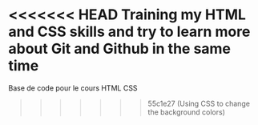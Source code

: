 <<<<<<< HEAD
Training my HTML and CSS skills and try to learn more about Git and Github in the same time
=======
Base de code pour le cours HTML CSS
>>>>>>> 55c1e27 (Using CSS to change the background colors)
